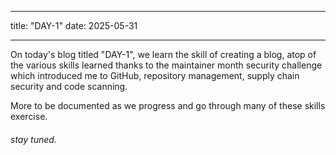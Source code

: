 ___
title: "DAY-1"
date: 2025-05-31
___

On today's blog titled "DAY-1", we learn the skill of creating a blog, atop of the various skills learned thanks to the maintainer month security challenge which introduced me to GitHub, repository management, supply chain security and code scanning.

More to be documented as we progress and go through many of these skills exercise.

###### stay tuned.

